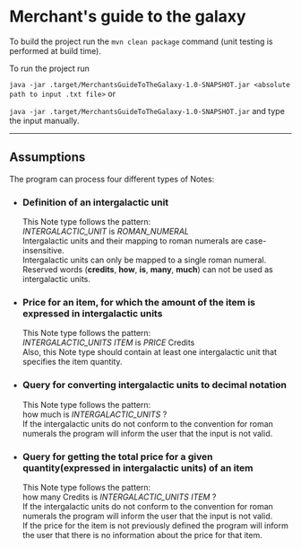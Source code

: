 # Merchant's guide to the galaxy

To build the project run the ```mvn clean package``` command (unit testing is performed at build time).

To run the project run 

```java -jar .target/MerchantsGuideToTheGalaxy-1.0-SNAPSHOT.jar <absolute path to input .txt file>``` or

```java -jar .target/MerchantsGuideToTheGalaxy-1.0-SNAPSHOT.jar``` and type the input manually.

-----------------------------------------------------------------------------------------------
## Assumptions

The program can process four different types of Notes:
- ### Definition of an intergalactic unit
  This Note type follows the pattern:  
  *INTERGALACTIC_UNIT* is *ROMAN_NUMERAL*  
  Intergalactic units and their mapping to roman numerals are case-insensitive.  
  Intergalactic units can only be mapped to a single roman numeral.  
  Reserved words (**credits**, **how**, **is**, **many**, **much**) can not be used as intergalactic units.
- ### Price for an item, for which the amount of the item is expressed in intergalactic units
  This Note type follows the pattern:  
  *INTERGALACTIC_UNITS* *ITEM* is *PRICE* Credits  
  Also, this Note type should contain at least one intergalactic unit that specifies the item quantity. 
- ### Query for converting intergalactic units to decimal notation
  This Note type follows the pattern:  
  how much is *INTERGALACTIC_UNITS* ?  
  If the intergalactic units do not conform to the convention for roman numerals the program will inform 
  the user that the input is not valid.
- ### Query for getting the total price for a given quantity(expressed in intergalactic units) of an item
  This Note type follows the pattern:  
  how many Credits is *INTERGALACTIC_UNITS* *ITEM* ?  
  If the intergalactic units do not conform to the convention for roman numerals the program will inform
  the user that the input is not valid.  
  If the price for the item is not previously defined the program will inform the user that there is no 
  information about the price for that item. 
